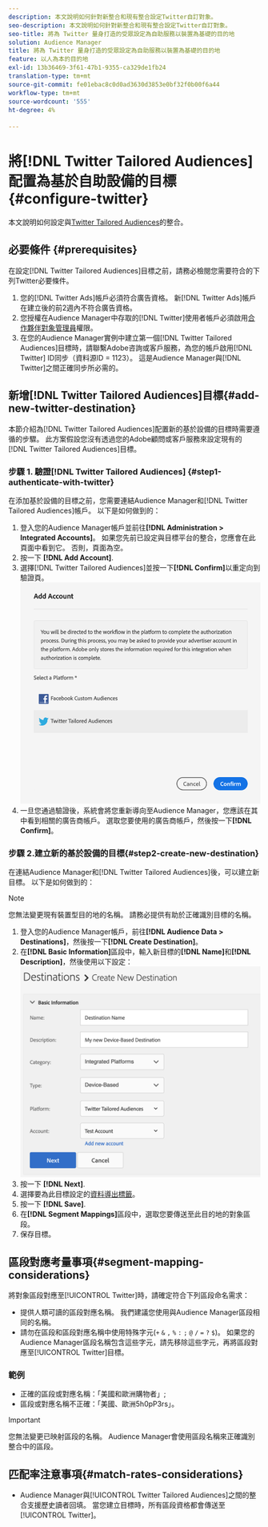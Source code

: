 ```yaml
---
description: 本文說明如何針對新整合和現有整合設定Twitter自訂對象。
seo-description: 本文說明如何針對新整合和現有整合設定Twitter自訂對象。
seo-title: 將為 Twitter 量身打造的受眾設定為自助服務以裝置為基礎的目的地
solution: Audience Manager
title: 將為 Twitter 量身打造的受眾設定為自助服務以裝置為基礎的目的地
feature: 以人為本的目的地
exl-id: 13b36469-3f61-47b1-9355-ca329de1fb24
translation-type: tm+mt
source-git-commit: fe01ebac8c0d0ad3630d3853e0bf32f0b00f6a44
workflow-type: tm+mt
source-wordcount: '555'
ht-degree: 4%

---
```


# 將[!DNL Twitter Tailored Audiences]配置為基於自助設備的目標{#configure-twitter}

本文說明如何設定與[Twitter Tailored Audiences](https://business.twitter.com/en/targeting/tailored-audiences.html)的整合。

## 必要條件 {#prerequisites}

在設定[!DNL Twitter Tailored Audiences]目標之前，請務必檢閱您需要符合的下列Twitter必要條件。

1. 您的[!DNL Twitter Ads]帳戶必須符合廣告資格。 新[!DNL Twitter Ads]帳戶在建立後的前2週內不符合廣告資格。
2. 您授權在Audience Manager中存取的[!DNL Twitter]使用者帳戶必須啟用[合作夥伴對象管理員](https://business.twitter.com/en/help/troubleshooting/multi-user-login-faq.html#accesslevels)權限。
3. 在您的Audience Manager實例中建立第一個[!DNL Twitter Tailored Audiences]目標時，請聯繫Adobe咨詢或客戶服務，為您的帳戶啟用[!DNL Twitter] ID同步（資料源ID = 1123）。 這是Audience Manager與[!DNL Twitter]之間正確同步所必需的。

## 新增[!DNL Twitter Tailored Audiences]目標{#add-new-twitter-destination}

本節介紹為[!DNL Twitter Tailored Audiences]配置新的基於設備的目標時需要遵循的步驟。 此方案假設您沒有透過您的Adobe顧問或客戶服務來設定現有的[!DNL Twitter Tailored Audiences]目標。

### 步驟 1. 驗證[!DNL Twitter Tailored Audiences] {#step1-authenticate-with-twitter}

在添加基於設備的目標之前，您需要連結Audience Manager和[!DNL Twitter Tailored Audiences]帳戶。 以下是如何做到的：

1. 登入您的Audience Manager帳戶並前往&#x200B;**[!DNL Administration > Integrated Accounts]**。 如果您先前已設定與目標平台的整合，您應會在此頁面中看到它。 否則，頁面為空。
1. 按一下 **[!DNL Add Account]**.
1. 選擇[!DNL Twitter Tailored Audiences]並按一下&#x200B;**[!DNL Confirm]**&#x200B;以重定向到驗證頁。                     ![整合平台](assets/dbd-integrated-platforms.png)
1. 一旦您通過驗證後，系統會將您重新導向至Audience Manager，您應該在其中看到相關的廣告商帳戶。 選取您要使用的廣告商帳戶，然後按一下&#x200B;**[!DNL Confirm]**。

### 步驟 2.建立新的基於設備的目標{#step2-create-new-destination}

在連結Audience Manager和[!DNL Twitter Tailored Audiences]後，可以建立新目標。 以下是如何做到的：

>[!NOTE]
>
>您無法變更現有裝置型目的地的名稱。 請務必提供有助於正確識別目標的名稱。

1. 登入您的Audience Manager帳戶，前往&#x200B;**[!DNL Audience Data > Destinations]**，然後按一下&#x200B;**[!DNL Create Destination]**。
1. 在&#x200B;**[!DNL Basic Information]**&#x200B;區段中，輸入新目標的&#x200B;**[!DNL Name]**&#x200B;和&#x200B;**[!DNL Description]**，然後使用以下設定：![setup](assets/dbd-new-basic.png)
1. 按一下 **[!DNL Next]**.
1. 選擇要為此目標設定的[資料導出標籤](/help/using/features/data-export-controls.md#controls-labels)。
1. 按一下 **[!DNL Save]**.
1. 在&#x200B;**[!DNL Segment Mappings]**&#x200B;區段中，選取您要傳送至此目的地的對象區段。
1. 保存目標。

## 區段對應考量事項{#segment-mapping-considerations}

將對象區段對應至[!UICONTROL Twitter]時，請確定符合下列區段命名需求：

* 提供人類可讀的區段對應名稱。 我們建議您使用與Audience Manager區段相同的名稱。
* 請勿在區段和區段對應名稱中使用特殊字元(`+` `&` `,` `%` `:` `;` `@` `/` `=` `?` `$`)。 如果您的Audience Manager區段名稱包含這些字元，請先移除這些字元，再將區段對應至[!UICONTROL Twitter]目標。

### 範例

* 正確的區段或對應名稱：「美國和歐洲購物者」;
* 區段或對應名稱不正確：「美國、歐洲5h0pP3rs」。

>[!IMPORTANT]
>
>您無法變更已映射區段的名稱。 Audience Manager會使用區段名稱來正確識別整合中的區段。

## 匹配率注意事項{#match-rates-considerations}

* Audience Manager與[!UICONTROL Twitter Tailored Audiences]之間的整合支援歷史讀者回填。 當您建立目標時，所有區段資格都會傳送至[!UICONTROL Twitter]。
